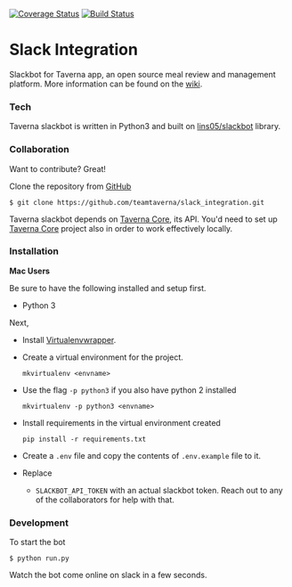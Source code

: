 [![Coverage Status](https://coveralls.io/repos/github/teamtaverna/slack_integration/badge.svg?branch=master)](https://coveralls.io/github/teamtaverna/slack_integration?branch=master) [![Build Status](https://travis-ci.org/teamtaverna/slack_integration.svg?branch=master)](https://travis-ci.org/teamtaverna/slack_integration)

# Slack Integration
Slackbot for Taverna app, an open source meal review and management platform. More information can be found on the [wiki](https://github.com/teamtaverna/taverna/wiki).

### Tech

Taverna slackbot is written in Python3 and built on [lins05/slackbot](https://github.com/lins05/slackbot) library.

### Collaboration

Want to contribute? Great!

Clone the repository from [GitHub](https://www.github.com)
```
$ git clone https://github.com/teamtaverna/slack_integration.git
```

Taverna slackbot depends on [Taverna Core](https://github.com/teamtaverna/core), its API. You'd need to set up  [Taverna Core](https://github.com/teamtaverna/core) project also in order to work effectively locally.

### Installation

**Mac Users**

Be sure to have the following installed and setup first.
* Python 3

Next,
* Install [Virtualenvwrapper](https://virtualenvwrapper.readthedocs.org/en/latest/install.html).
* Create a virtual environment for the project.
    ```
    mkvirtualenv <envname>
    ```

* Use the flag `-p python3` if you also have python 2 installed
    ```
    mkvirtualenv -p python3 <envname>
    ```

* Install requirements in the virtual environment created
    ```
    pip install -r requirements.txt
    ```

* Create a `.env` file and copy the contents of `.env.example` file to it.
* Replace
  - `SLACKBOT_API_TOKEN` with an actual slackbot token. Reach out to any of the collaborators for help with that.

### Development

To start the bot

```
$ python run.py
```

Watch the bot come online on slack in a few seconds.
